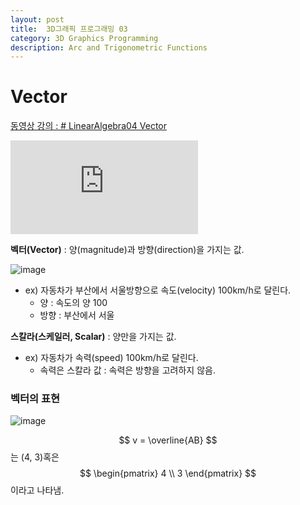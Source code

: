 ```yaml
---
layout: post
title:  3D그래픽 프로그래밍 03
category: 3D Graphics Programming
description: Arc and Trigonometric Functions
---
```


# Vector

[동영상 강의 : # LinearAlgebra04 Vector](https://youtu.be/6MKzvQ1WzZA)

<div class="youtube">
<iframe src="https://www.youtube.com/embed/6MKzvQ1WzZA?list=PLrrTotxaO6khHInVhLSw3X16VucWW1v1Y" frameborder="0" allow="accelerometer; autoplay; encrypted-media; gyroscope; picture-in-picture" allowfullscreen></iframe>
</div>


**벡터(Vector)** : 양(magnitude)과 방향(direction)을 가지는 값.

![image](https://user-images.githubusercontent.com/26755686/56482387-e94b2e80-64fe-11e9-88a8-ad570f059789.png)

- ex) 자동차가 부산에서 서울방향으로 속도(velocity) 100km/h로 달린다.
  - 양 : 속도의 양 100
  - 방향 : 부산에서 서울

**스칼라(스케일러, Scalar)** : 양만을 가지는 값.

- ex) 자동차가 속력(speed) 100km/h로 달린다.
  - 속력은 스칼라 값 : 속력은 방향을 고려하지 않음.

### 벡터의 표현

![image](https://user-images.githubusercontent.com/26755686/56482468-53fc6a00-64ff-11e9-830d-9af243c50790.png)

$$
v = \overline{AB}
$$
는 (4, 3)혹은 
$$
\begin{pmatrix}
4 \\
3
\end{pmatrix}
$$
이라고 나타냄.